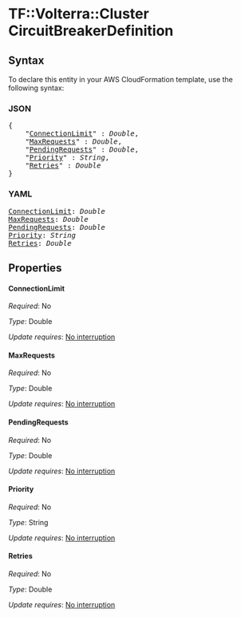 # TF::Volterra::Cluster CircuitBreakerDefinition

## Syntax

To declare this entity in your AWS CloudFormation template, use the following syntax:

### JSON

<pre>
{
    "<a href="#connectionlimit" title="ConnectionLimit">ConnectionLimit</a>" : <i>Double</i>,
    "<a href="#maxrequests" title="MaxRequests">MaxRequests</a>" : <i>Double</i>,
    "<a href="#pendingrequests" title="PendingRequests">PendingRequests</a>" : <i>Double</i>,
    "<a href="#priority" title="Priority">Priority</a>" : <i>String</i>,
    "<a href="#retries" title="Retries">Retries</a>" : <i>Double</i>
}
</pre>

### YAML

<pre>
<a href="#connectionlimit" title="ConnectionLimit">ConnectionLimit</a>: <i>Double</i>
<a href="#maxrequests" title="MaxRequests">MaxRequests</a>: <i>Double</i>
<a href="#pendingrequests" title="PendingRequests">PendingRequests</a>: <i>Double</i>
<a href="#priority" title="Priority">Priority</a>: <i>String</i>
<a href="#retries" title="Retries">Retries</a>: <i>Double</i>
</pre>

## Properties

#### ConnectionLimit

_Required_: No

_Type_: Double

_Update requires_: [No interruption](https://docs.aws.amazon.com/AWSCloudFormation/latest/UserGuide/using-cfn-updating-stacks-update-behaviors.html#update-no-interrupt)

#### MaxRequests

_Required_: No

_Type_: Double

_Update requires_: [No interruption](https://docs.aws.amazon.com/AWSCloudFormation/latest/UserGuide/using-cfn-updating-stacks-update-behaviors.html#update-no-interrupt)

#### PendingRequests

_Required_: No

_Type_: Double

_Update requires_: [No interruption](https://docs.aws.amazon.com/AWSCloudFormation/latest/UserGuide/using-cfn-updating-stacks-update-behaviors.html#update-no-interrupt)

#### Priority

_Required_: No

_Type_: String

_Update requires_: [No interruption](https://docs.aws.amazon.com/AWSCloudFormation/latest/UserGuide/using-cfn-updating-stacks-update-behaviors.html#update-no-interrupt)

#### Retries

_Required_: No

_Type_: Double

_Update requires_: [No interruption](https://docs.aws.amazon.com/AWSCloudFormation/latest/UserGuide/using-cfn-updating-stacks-update-behaviors.html#update-no-interrupt)

